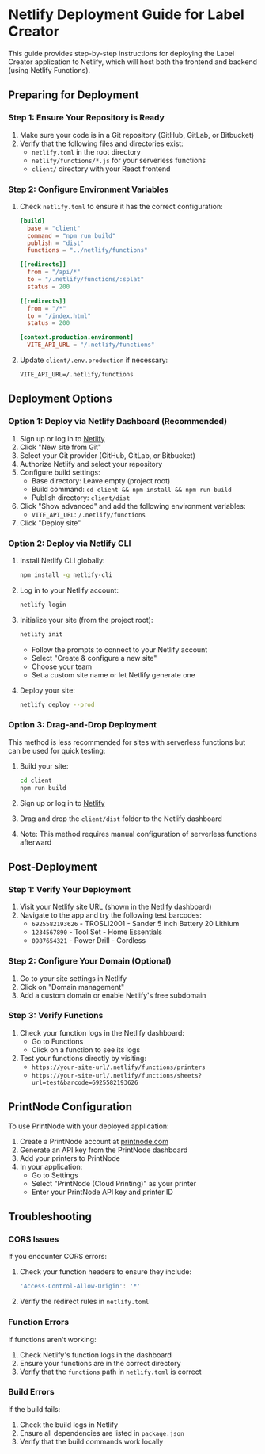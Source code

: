# Netlify Deployment Guide for Label Creator

This guide provides step-by-step instructions for deploying the Label Creator application to Netlify, which will host both the frontend and backend (using Netlify Functions).

## Preparing for Deployment

### Step 1: Ensure Your Repository is Ready

1. Make sure your code is in a Git repository (GitHub, GitLab, or Bitbucket)
2. Verify that the following files and directories exist:
   - `netlify.toml` in the root directory
   - `netlify/functions/*.js` for your serverless functions
   - `client/` directory with your React frontend

### Step 2: Configure Environment Variables

1. Check `netlify.toml` to ensure it has the correct configuration:
   ```toml
   [build]
     base = "client"
     command = "npm run build"
     publish = "dist"
     functions = "../netlify/functions"

   [[redirects]]
     from = "/api/*"
     to = "/.netlify/functions/:splat"
     status = 200

   [[redirects]]
     from = "/*"
     to = "/index.html"
     status = 200

   [context.production.environment]
     VITE_API_URL = "/.netlify/functions"
   ```

2. Update `client/.env.production` if necessary:
   ```
   VITE_API_URL=/.netlify/functions
   ```

## Deployment Options

### Option 1: Deploy via Netlify Dashboard (Recommended)

1. Sign up or log in to [Netlify](https://app.netlify.com/)
2. Click "New site from Git"
3. Select your Git provider (GitHub, GitLab, or Bitbucket)
4. Authorize Netlify and select your repository
5. Configure build settings:
   - Base directory: Leave empty (project root)
   - Build command: `cd client && npm install && npm run build`
   - Publish directory: `client/dist`
6. Click "Show advanced" and add the following environment variables:
   - `VITE_API_URL`: `/.netlify/functions`
7. Click "Deploy site"

### Option 2: Deploy via Netlify CLI

1. Install Netlify CLI globally:
   ```bash
   npm install -g netlify-cli
   ```

2. Log in to your Netlify account:
   ```bash
   netlify login
   ```

3. Initialize your site (from the project root):
   ```bash
   netlify init
   ```
   - Follow the prompts to connect to your Netlify account
   - Select "Create & configure a new site"
   - Choose your team
   - Set a custom site name or let Netlify generate one

4. Deploy your site:
   ```bash
   netlify deploy --prod
   ```

### Option 3: Drag-and-Drop Deployment

This method is less recommended for sites with serverless functions but can be used for quick testing:

1. Build your site:
   ```bash
   cd client
   npm run build
   ```

2. Sign up or log in to [Netlify](https://app.netlify.com/)
3. Drag and drop the `client/dist` folder to the Netlify dashboard
4. Note: This method requires manual configuration of serverless functions afterward

## Post-Deployment

### Step 1: Verify Your Deployment

1. Visit your Netlify site URL (shown in the Netlify dashboard)
2. Navigate to the app and try the following test barcodes:
   - `6925582193626` - TROSLI2001 - Sander 5 inch Battery 20 Lithium
   - `1234567890` - Tool Set - Home Essentials
   - `0987654321` - Power Drill - Cordless

### Step 2: Configure Your Domain (Optional)

1. Go to your site settings in Netlify
2. Click on "Domain management"
3. Add a custom domain or enable Netlify's free subdomain

### Step 3: Verify Functions

1. Check your function logs in the Netlify dashboard:
   - Go to Functions
   - Click on a function to see its logs
2. Test your functions directly by visiting:
   - `https://your-site-url/.netlify/functions/printers`
   - `https://your-site-url/.netlify/functions/sheets?url=test&barcode=6925582193626`

## PrintNode Configuration

To use PrintNode with your deployed application:

1. Create a PrintNode account at [printnode.com](https://www.printnode.com/)
2. Generate an API key from the PrintNode dashboard
3. Add your printers to PrintNode
4. In your application:
   - Go to Settings
   - Select "PrintNode (Cloud Printing)" as your printer
   - Enter your PrintNode API key and printer ID

## Troubleshooting

### CORS Issues

If you encounter CORS errors:
1. Check your function headers to ensure they include:
   ```javascript
   'Access-Control-Allow-Origin': '*'
   ```
2. Verify the redirect rules in `netlify.toml`

### Function Errors

If functions aren't working:
1. Check Netlify's function logs in the dashboard
2. Ensure your functions are in the correct directory
3. Verify that the `functions` path in `netlify.toml` is correct

### Build Errors

If the build fails:
1. Check the build logs in Netlify
2. Ensure all dependencies are listed in `package.json`
3. Verify that the build commands work locally 